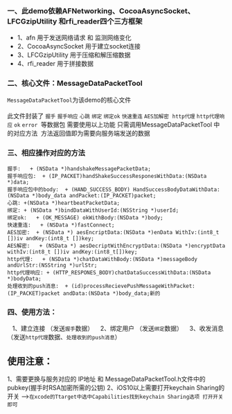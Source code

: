 ### 一、此demo依赖AFNetworking、CocoaAsyncSocket、LFCGzipUtility 和rfi_reader四个三方框架

- 1、afn 用于发送网络请求 和 监测网络变化
- 2、CocoaAsyncSocket 用于建立socket连接
- 3、LFCGzipUtility 用于压缩和解压缩数据
- 4、rfi_reader 用于拼接数据


### 二、核心文件：MessageDataPacketTool 
`MessageDataPacketTool`为该demo的核心文件  <br><br>此文件封装了 `握手` `握手响应` `心跳` `绑定` `绑定ok` `快速重连` `AES加解密`  `http代理` `http代理响应` `ok` `error`  等数据包
需要使用以上功能 只需调用MessageDataPacketTool 中的对应方法  方法返回值即为需要向服务端发送的数据
### 三、相应操作对应的方法
    握手:   + (NSData *)handshakeMessagePacketData;
    握手响应包:  + (IP_PACKET)handShakeSuccessResponesWithData:(NSData *)data;
    握手响应包中的body:  + (HAND_SUCCESS_BODY) HandSuccessBodyDataWithData:(NSData *)body_data andPacket:(IP_PACKET)packet;
    心跳: +(NSData *)heartbeatPacketData;
    绑定: + (NSData *)bindDataWithUserId:(NSString *)userId;
    绑定ok:   + (OK_MESSAGE) okWithBody:(NSData *)body;
    快速重连:   + (NSData *)fastConnect;
    AES加密:  + (NSData *) aesEncriptData:(NSData *)enData WithIv:(int8_t [])iv andKey:(int8_t [])key;
    AES解密:   + (NSData *) aesDecriptWithEncryptData:(NSData *)encryptData withIv:(int8_t [])iv andKey:(int8_t[])key;
    http代理:   + (NSData *)chatDataWithBody:(NSData *)messageBody andUrlStr:(NSString *)urlStr;
    http代理响应: + (HTTP_RESPONES_BODY)chatDataSuccessWithData:(NSData *)bodyData;
    处理收到的push消息:  + (id)processRecievePushMessageWithPacket:(IP_PACKET)packet andData:(NSData *)body_data;新的
### 四、使用方法：
    1、建立连接 （发送`握手`数据）
    2、绑定用户 （发送`绑定`数据）
    3、收发消息 （发送`http代理`数据、`处理收到的push消息`）
## 使用注意：
1、需要更换与服务对应的 IP地址  和 MessageDataPacketTool.h文件中的pubkey(握手时RSA加密所需的公钥)
2、iOS10以上需要打开keychain Sharing的开关 -->`在xcode的Ttarget中选中Capabilities找到keychain Sharing选项 打开开关即可`

